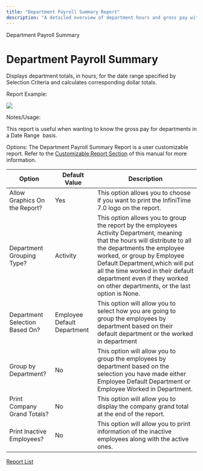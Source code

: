 ```yaml
---
title: "Department Payroll Summary Report"
description: "A detailed overview of department hours and gross pay within a specified date range, with customizable options and visual options."
---
```


Department Payroll Summary

# Department Payroll Summary

Displays department totals, in hours, for the date range specified by Selection Criteria and calculates corresponding dollar totals.

Report Example:

![](/img/Department_Payroll_Summary.gif)

Notes/Usage:

This report is useful when wanting to know the gross pay for departments in a Date Range  basis.

Options: The Department Payroll Summary Report is a user customizable report. Refer to the [Customizable Report Section](../../User_Customizable_Reports.md) of this manual for more information.

| Option                         | Default Value               | Description                                                                                                                                                                                                                                                                                                                                      |
| ------------------------------ | --------------------------- | ------------------------------------------------------------------------------------------------------------------------------------------------------------------------------------------------------------------------------------------------------------------------------------------------------------------------------------------------ |
| Allow Graphics On the Report?  | Yes                         | This option allows you to choose if you want to print the InfiniTime 7.0 logo on the report.                                                                                                                                                                                                                                                     |
| Department Grouping Type?      | Activity                    | This option allows you to group the report by the employees Activity Department, meaning that the hours will distribute to all the departments the employee worked, or group by Employee Default Department,which will put all the time worked in their default department even if they worked on other departments, or the last option is None. |
| Department Selection Based On? | Employee Default Department | This option will allow you to select how you are going to group the employees by department based on their default department or the worked in department                                                                                                                                                                                        |
| Group by Department?           | No                          | This option will allow you to group the employees by department based on the selection you have made either Employee Default Department or Employee Worked in Department.                                                                                                                                                                        |
| Print Company Grand Totals?    | No                          | This option will allow you to display the company grand total at the end of the report.                                                                                                                                                                                                                                                          |
| Print Inactive Employees?      | No                          | This option will allow you to print information of the inactive employees along with the active ones.                                                                                                                                                                                                                                            |

[Report List](../Report_List.md)
